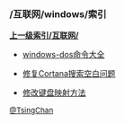 ### /互联网/windows/索引


**[上一级索引/互联网/](/互联网/)**

- [windows-dos命令大全](/互联网/windows/windows-dos命令大全)

- [修复Cortana搜索空白问题](/互联网/windows/修复Cortana搜索空白问题)

- [修改键盘映射方法](/互联网/windows/修改键盘映射方法)


<font size=2 color='grey'> [@TsingChan](http://www.9ong.com/) </font>

